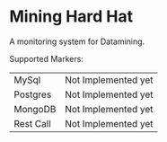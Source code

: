 # Mining Hard Hat

A monitoring system for Datamining.

Supported Markers:

<table><tbody><tr><td>MySql</td><td>Not Implemented yet</td></tr><tr><td>Postgres</td><td>Not Implemented yet</td></tr><tr><td>MongoDB</td><td>Not Implemented yet</td></tr><tr><td>Rest Call</td><td>Not Implemented yet</td></tr></tbody></table>
